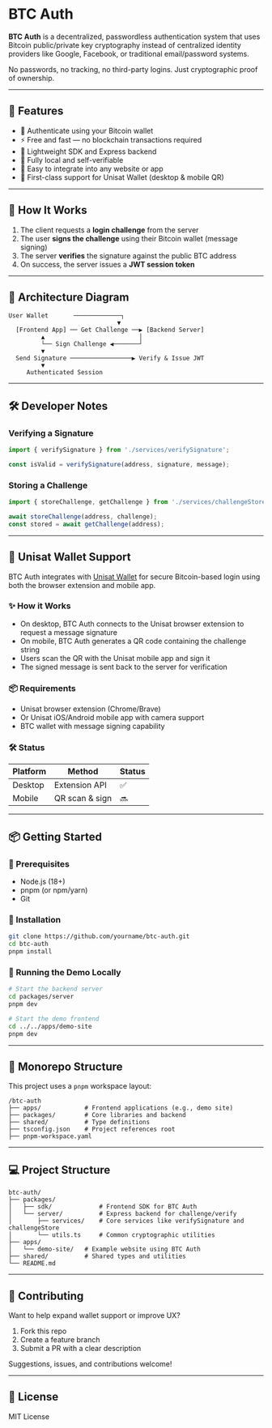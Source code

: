 # BTC Auth

**BTC Auth** is a decentralized, passwordless authentication system that uses Bitcoin public/private key cryptography instead of centralized identity providers like Google, Facebook, or traditional email/password systems.

No passwords, no tracking, no third-party logins. Just cryptographic proof of ownership.

---

## 🚀 Features

- 🔐 Authenticate using your Bitcoin wallet
- ⚡ Free and fast — no blockchain transactions required
- 🧱 Lightweight SDK and Express backend
- 🧪 Fully local and self-verifiable
- 🧩 Easy to integrate into any website or app
- 🧩 First-class support for Unisat Wallet (desktop & mobile QR)

---

## 🧰 How It Works

1. The client requests a **login challenge** from the server
2. The user **signs the challenge** using their Bitcoin wallet (message signing)
3. The server **verifies** the signature against the public BTC address
4. On success, the server issues a **JWT session token**

---

## 📐 Architecture Diagram

```
User Wallet       ─────────────┐
                              ▼
  [Frontend App] ── Get Challenge ──▶ [Backend Server]
         ▲                          │
         └── Sign Challenge ◀───────┘
         ▼
  Send Signature ─────────────────▶ Verify & Issue JWT
         ▼
     Authenticated Session
```

---

## 🛠️ Developer Notes

### Verifying a Signature

```ts
import { verifySignature } from './services/verifySignature';

const isValid = verifySignature(address, signature, message);
```

### Storing a Challenge

```ts
import { storeChallenge, getChallenge } from './services/challengeStore';

await storeChallenge(address, challenge);
const stored = await getChallenge(address);
```

---

## 🦊 Unisat Wallet Support

BTC Auth integrates with [Unisat Wallet](https://unisat.io/) for secure Bitcoin-based login using both the browser extension and mobile app.

### ✨ How it Works

- On desktop, BTC Auth connects to the Unisat browser extension to request a message signature
- On mobile, BTC Auth generates a QR code containing the challenge string
- Users scan the QR with the Unisat mobile app and sign it
- The signed message is sent back to the server for verification

### 📦 Requirements

- Unisat browser extension (Chrome/Brave)
- Or Unisat iOS/Android mobile app with camera support
- BTC wallet with message signing capability

### 🛠️ Status

| Platform      | Method           | Status |
|---------------|------------------|--------|
| Desktop       | Extension API    | ✅     |
| Mobile        | QR scan & sign   | 🔜     |

---

## 📦 Getting Started

### 🔧 Prerequisites

- Node.js (18+)
- pnpm (or npm/yarn)
- Git

### 📂 Installation

```bash
git clone https://github.com/yourname/btc-auth.git
cd btc-auth
pnpm install
```

### 🏁 Running the Demo Locally

```bash
# Start the backend server
cd packages/server
pnpm dev

# Start the demo frontend
cd ../../apps/demo-site
pnpm dev
```

---

## 🧰 Monorepo Structure

This project uses a `pnpm` workspace layout:

```
/btc-auth
├── apps/            # Frontend applications (e.g., demo site)
├── packages/        # Core libraries and backend
├── shared/          # Type definitions
├── tsconfig.json    # Project references root
├── pnpm-workspace.yaml
```

---

## 💻 Project Structure

```
btc-auth/
├── packages/
│   ├── sdk/             # Frontend SDK for BTC Auth
│   └── server/          # Express backend for challenge/verify
│       ├── services/    # Core services like verifySignature and challengeStore
│       └── utils.ts     # Common cryptographic utilities
├── apps/
│   └── demo-site/   # Example website using BTC Auth
├── shared/          # Shared types and utilities
└── README.md
```

---

## 🤝 Contributing

Want to help expand wallet support or improve UX?

1. Fork this repo
2. Create a feature branch
3. Submit a PR with a clear description

Suggestions, issues, and contributions welcome!

---

## 📜 License

MIT License
